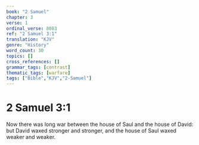 ```yaml
---
book: "2 Samuel"
chapter: 3
verse: 1
ordinal_verse: 8083
ref: "2 Samuel 3:1"
translation: "KJV"
genre: "History"
word_count: 30
topics: []
cross_references: []
grammar_tags: [contrast]
thematic_tags: [warfare]
tags: ["Bible","KJV","2-Samuel"]
---
```


# 2 Samuel 3:1

Now there was long war between the house of Saul and the house of David: but David waxed stronger and stronger, and the house of Saul waxed weaker and weaker.
